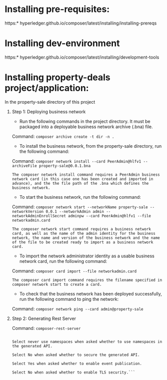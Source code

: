 # Installing pre-requisites:

https:* hyperledger.github.io/composer/latest/installing/installing-prereqs



# Installing dev-environment

https:* hyperledger.github.io/composer/latest/installing/development-tools



# Installing property-deals project/application:

In the property-sale directory of this project


1. Step 1: Deploying business network

    * Run the following commands in the project directory. It must be packaged into a deployable business network archive (.bna) file.

    Command: `composer archive create -t dir -n .`


    *  To install the business network, from the property-sale directory, run the following command:


    Command: `composer network install --card PeerAdmin@hlfv1 --archiveFile property-sale@0.0.1.bna`

    ```The composer network install command requires a PeerAdmin business network card (in this case one has been created and imported in advance), and the the file path of the .bna which defines the business network.```

    *  To start the business network, run the following command:


    Command: `composer network start --networkName property-sale --networkVersion 0.0.1 --networkAdmin admin --networkAdminEnrollSecret adminpw --card PeerAdmin@hlfv1 --file networkadmin.card`

    ```The composer network start command requires a business network card, as well as the name of the admin identity for the business network, the name and version of the business network and the name of the file to be created ready to import as a business network card.```

    *  To import the network administrator identity as a usable business network card, run the following command:


    Command: `composer card import --file networkadmin.card`

    ``` The composer card import command requires the filename specified in composer network start to create a card. ```

    * To check that the business network has been deployed successfully, run the following command to ping the network:


    Command: `composer network ping --card admin@property-sale`

2. Step 2: Generating Rest Server

    Command: `composer-rest-server`

    ```Enter admin@property-sale as the card name.

    Select never use namespaces when asked whether to use namespaces in the generated API.

    Select No when asked whether to secure the generated API.

    Select Yes when asked whether to enable event publication.

    Select No when asked whether to enable TLS security.```








